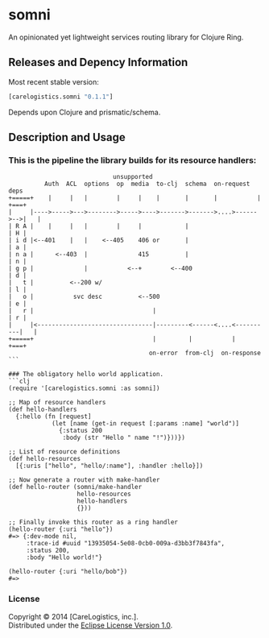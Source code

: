 # somni

An opinionated yet lightweight services routing library for Clojure Ring.

## Releases and Depency Information 

Most recent stable version:
```clj
[carelogistics.somni "0.1.1"]
```

Depends upon Clojure and prismatic/schema.

## Description and Usage

### This is the pipeline the library builds for its resource handlers:
```
                             unsupported
          Auth  ACL  options  op  media  to-clj  schema  on-request  deps
+=====+    |     |   |        |     |    |       |       |           |   +===+
|     |---->----->--->-------->----->---->------->------->....>------>-->|   |
| R A |    |     |   |        |     |            |                       | H |
| i d |<--401    |   |    <--405    406 or       |                       | a |
| n a |      <--403  |              415          |                       | n |
| g p |              |           <--+        <--400                      | d |
|   t |          <--200 w/                                               | l |
|   o |           svc desc          <--500                               | e |
|   r |                                 |                                | r |
|     |<--------------------------------|---------<------<....<----------|   |
+=====+                                 |         |           |          +===+
                                       on-error  from-clj  on-response ```

### The obligatory hello world application.
```clj
(require '[carelogistics.somni :as somni])

;; Map of resource handlers 
(def hello-handlers
  {:hello (fn [request]
            (let [name (get-in request [:params :name] "world")]
              {:status 200
               :body (str "Hello " name "!")}))})

;; List of resource definitions
(def hello-resources
  [{:uris ["hello", "hello/:name"], :handler :hello}])

;; Now generate a router with make-handler
(def hello-router (somni/make-handler
                   hello-resources
                   hello-handlers
                   {}))
                   
;; Finally invoke this router as a ring handler
(hello-router {:uri "hello"})
#=> {:dev-mode nil, 
     :trace-id #uuid "13935054-5e08-0cb0-009a-d3bb3f7843fa",
     :status 200, 
     :body "Hello world!"}

(hello-router {:uri "hello/bob"})
#=> 
```

### License

Copyright &copy; 2014 [CareLogistics, inc.].  
Distributed under the [Eclipse License Version 1.0](http://opensource.org/licenses/eclipse-1.0.php).

